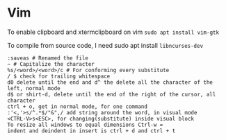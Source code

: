 # Vim

To enable clipboard and xtermclipboard on vim `sudo apt install vim-gtk`

To compile from source code, I need sudo apt install `libncurses-dev`

```
:saveas # Renamed the file
~ # Capitalize the character
%s/<word>/<word>/c # For conforming every substitute
/ $ check for trailing whitespace
d0 delete until the end and d^ the delete all the character of the left, normal mode
d$ or shirt-d, delete until the end of the right of the cursor, all character
ctrl + o, get in normal mode, for one command
:'<,'>s/^.*$/"&",/ add string around the word, in visual mode
<CTRL-V>s<ESC>, for changing(substitute) inside visual block
To resize all windows to equal dimensions Ctrl-w =
indent and deindent in insert is ctrl + d and ctrl + t
```
